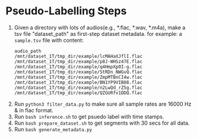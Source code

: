 # Pseudo-Labelling Steps
1. Given a directory with lots of audios(e.g., *.flac, *.wav, *.m4a), make a tsv file "dataset_path" as first-step dataset metadata.
for example: a `sample.tsv` file with content:
    ```
    audio_path
    /mnt/dataset_1T/tmp_dir/example/lcMAHaXJflI.flac
    /mnt/dataset_1T/tmp_dir/example/p8J-WHSz47E.flac
    /mnt/dataset_1T/tmp_dir/example/q4HmpXp0I-g.flac
    /mnt/dataset_1T/tmp_dir/example/StRDn_NWGvQ.flac
    /mnt/dataset_1T/tmp_dir/example/ZmpMTBnCI4w.flac
    /mnt/dataset_1T/tmp_dir/example/BN1YP9VIB08.flac
    /mnt/dataset_1T/tmp_dir/example/n2LwQd_rZ5g.flac
    /mnt/dataset_1T/tmp_dir/example/QZGURfv1DDQ.flac
    ```
2. Run `python3 filter_data.py` to make sure all sample rates are 16000 Hz & in flac format.
3. Run `bash inference.sh` to get psuedo label with time stamps.
4. Run `bash prepare_dataset.sh` to get segments with 30 secs for all data. 
5. Run `bash generate_metadata.py`